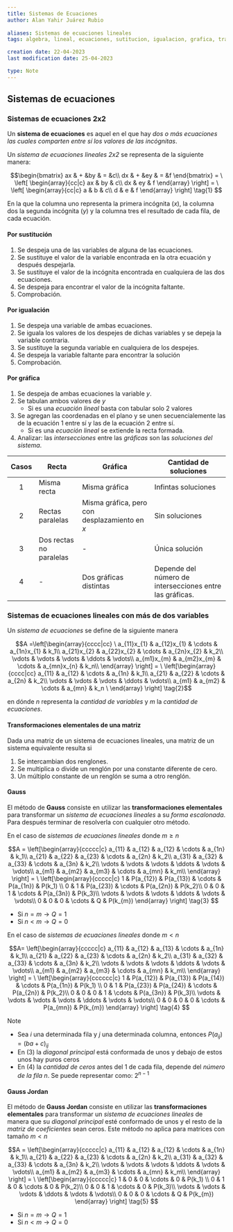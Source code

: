 ```yaml
---
title: Sistemas de Ecuaciones
author: Alan Yahir Juárez Rubio
 
aliases: Sistemas de ecuaciones lineales
tags: algebra, lineal, ecuaciones, sutitucion, igualacion, grafica, transformaciones elementales, sistema, ecuaciones, gauss

creation date: 22-04-2023
last modification date: 25-04-2023

type: Note
---
```


## Sistemas de ecuaciones 

### Sistemas de ecuaciones 2x2

Un **sistema de ecuaciones** es aquel en el que hay _dos o más ecuaciones las cuales comparten entre sí los valores de las incógnitas_.

Un _sistema de ecuaciones lineales  2x2_ se representa de la siguiente manera:

$$\begin{bmatrix}
ax & + &by & = &c\\
dx & + &ey & = &f
\end{bmatrix} =  
\
\left[ \begin{array}{cc|c}
ax & by & c\\
dx & ey & f
\end{array} \right] = 
\
\left[ \begin{array}{cc|c}
a & b & c\\
d & e & f
\end{array} \right] \tag{1}
$$

En la que la columna uno representa la primera incógnita ($x$), la columna dos la segunda incógnita ($y$) y la columna tres el resultado de cada fila, de cada ecuación.

#### Por sustitución

1. Se despeja una de las variables de alguna de las ecuaciones.
2. Se sustituye el valor de la variable encontrada en la otra ecuación y después despejarla.
3. Se sustituye el valor de la incógnita encontrada en cualquiera de las dos ecuaciones.
4. Se despeja para encontrar el valor de la incógnita faltante.
5. Comprobación.

#### Por igualación

1. Se despeja una variable de ambas ecuaciones.
2. Se iguala los valores de los despejes de dichas variables y se depeja la variable contraria.
3. Se sustituye la segunda variable en cualquiera de los despejes.
4. Se despeja la variable faltante para encontrar la solución
5. Comprobación.

#### Por gráfica

1. Se despeja de ambas ecuaciones la variable $y$.
2. Se tabulan ambos valores de $y$
	 - Si es una _ecuación lineal_ basta con tabular solo 2 valores 
3. Se agregan las coordenadas en el plano y se unen secuencialemente las de la ecuación 1 entre sí y las de la ecuación 2 entre sí.
	 - Si es una _ecuación lineal_ se extiende la recta formada.
 4.  Analizar: las _intersecciones_ entre las _gráficas_ son las _soluciones del sistema_.

| Casos | Recta                   | Gráfica                                       | Cantidad de soluciones                                   |
|:-----:| ----------------------- | --------------------------------------------- | -------------------------------------------------------- |
|   1   | Misma recta             | Misma gráfica                                 | Infintas soluciones                                      |
|   2   | Rectas paralelas        | Misma gráfica, pero con desplazamiento en $x$ | Sin soluciones                                           |
|   3   | Dos rectas no paralelas | -                                             | Única solución                                           |
|   4   | -                       | Dos gráficas distintas                        | Depende del número de intersecciones entre las gráficas. |

### Sistemas de ecuaciones lineales con más de dos variables

Un _sistema de ecuaciones_ se define de la siguiente manera

$$A =\left[\begin{array}{cccc|cc}
\
a_{11}x_{1} & a_{12}x_{1} & \cdots & a_{1n}x_{1}  & k_1\\
a_{21}x_{2} & a_{22}x_{2} & \cdots & a_{2n}x_{2}  & k_2\\
\vdots      & \vdots      & \vdots & \ddots       & \vdots\\ 
a_{m1}x_{m} & a_{m2}x_{m} & \cdots & a_{mn}x_{n} & k_n\\
\end{array} \right] =
\
\left[\begin{array}{cccc|cc}
a_{11} & a_{12} & \cdots & a_{1n} & k_1\\
a_{21} & a_{22} & \cdots & a_{2n} & k_2\\
\vdots & \vdots & \vdots & \ddots & \vdots\\ 
a_{m1} & a_{m2} & \cdots & a_{mn} & k_n
\
\end{array} \right] \tag{2}$$

en dónde $n$ representa la _cantidad de variables_ y $m$ la _cantidad de ecuaciones_.

#### Transformaciones elementales de una matriz

Dada una matriz de un sistema de ecuaciones lineales, una matriz de un sistema equivalente resulta si

1. Se intercambian dos renglones.
2. Se multiplica o divide un renglón por una constante diferente de cero.
3. Un múltiplo constante de un renglón se suma a otro renglón.

#### Gauss

El método de **Gauss** consiste en utilizar las **transformaciones elementales** para transformar un _sistema de ecuaciones lineales_ a su _forma escalonada_. Para después terminar de resolverla con cualquier otro método.

En el caso de _sistemas de ecuaciones lineales_ donde $m \geq n$ 

$$A =
\left[\begin{array}{ccccc|c}
a_{11} & a_{12} & a_{12} & \cdots & a_{1n} & k_1\\
a_{21} & a_{22} & a_{23} & \cdots & a_{2n} & k_2\\
a_{31} & a_{32} & a_{33} & \cdots & a_{3n} & k_2\\
\vdots & \vdots & \vdots & \ddots & \vdots & \vdots\\ 
a_{m1} & a_{m2} & a_{m3} & \cdots & a_{mn} & k_m\\
\end{array} \right] =
\
\left[\begin{array}{ccccc|c}
1      & P(a_{12})   & P(a_{13}) &  \cdots & P(a_{1n}) & P(k_1) \\
0      & 1           & P(a_{23}) & \cdots & P(a_{2n}) & P(k_2)\\
0      & 0           & 1         & \cdots & P(a_{3n}) & P(k_3)\\
\vdots & \vdots      & \vdots    & \ddots & \vdots    & \vdots\\ 
0      & 0           & 0         & \cdots & Q         & P(k_{m})
\end{array} \right] \tag{3}
$$

- Si $n = m \to Q = 1$
- Si $n < m \to Q = 0$

En el caso de _sistemas de ecuaciones lineales_ donde $m < n$

$$A=
\left[\begin{array}{ccccc|c}
a_{11} & a_{12} & a_{13} &  \cdots & a_{1n} & k_1\\
a_{21} & a_{22} & a_{23} & \cdots & a_{2n} & k_2\\
a_{31} & a_{32} & a_{33} & \cdots & a_{3n} & k_2\\
\vdots & \vdots & \vdots & \ddots & \vdots & \vdots\\ 
a_{m1} & a_{m2} & a_{m3} & \cdots & a_{mn} & k_m\\
\end{array} \right] =
\
\left[\begin{array}{cccccc|c}
1      & P(a_{12})   & P(a_{13}) & P(a_{14}) & \cdots & P(a_{1n}) & P(k_1) \\
0      & 1           & P(a_{23}) & P(a_{24}) & \cdots & P(a_{2n}) & P(k_2)\\
0      & 0           & 0         & 1         & \cdots & P(a_{3n}) & P(k_3)\\
\vdots & \vdots      & \vdots    & \vdots    & \ddots & \vdots    & \vdots\\ 
0      & 0           & 0         & 0         & \cdots & P(a_{mn})         & P(k_{m})
\end{array} \right] \tag{4}
$$

> [!NOTE]
> 
> - Sea $i$ una determinada fila y $j$ una determinada columna, entonces $P(a_{ij}) = (ba+ c)_{ij}$
> - En $(3)$ la _diagonal principal_ está conformada de unos y debajo de estos unos hay puros ceros
> - En $(4)$ la _cantidad de ceros_ antes del  $1$ de cada fila, depende del _número de la fila $n$_. Se puede representar como: $2^{n-1}$

#### Gauss Jordan

El método de **Gauss Jordan** consiste en utilizar las **transformaciones elementales** para transformar un _sistema de ecuaciones lineales_ de manera que su _diagonal principal_ esté conformado de unos y el resto de la _matriz de coeficientes_ sean ceros. Este método no aplica para matrices con tamaño  $m < n$

$$A =
\left[\begin{array}{ccccc|c}
a_{11} & a_{12} & a_{12} & \cdots & a_{1n} & k_1\\
a_{21} & a_{22} & a_{23} & \cdots & a_{2n} & k_2\\
a_{31} & a_{32} & a_{33} & \cdots & a_{3n} & k_2\\
\vdots & \vdots & \vdots & \ddots & \vdots & \vdots\\ 
a_{m1} & a_{m2} & a_{m3} & \cdots & a_{mn} & k_m\\
\end{array} \right] =
\
\left[\begin{array}{ccccc|c}
1      & 0   & 0 &  \cdots & 0 & P(k_1) \\
0      & 1           & 0 & \cdots & 0 & P(k_2)\\
0      & 0           & 1         & \cdots & 0 & P(k_3)\\
\vdots & \vdots      & \vdots    & \ddots & \vdots    & \vdots\\ 
0      & 0           & 0         & \cdots & Q         & P(k_{m})
\end{array} \right] \tag{5}
$$

- Si $n = m \to Q = 1$
- Si $n < m \to Q = 0$

